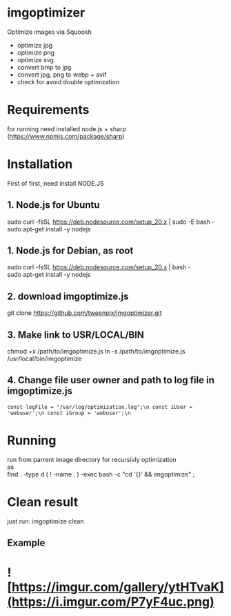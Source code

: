 # imgoptimizer
Optimize images via Squoosh

- optimize jpg
- optimize png
- optimize svg
- convert bmp to jpg
- convert jpg, png to webp + avif
- check for avoid double optimization

# Requirements
for running need installed node.js + sharp (https://www.npmjs.com/package/sharp)

# Installation
First of first, need install NODE.JS

## 1. Node.js for Ubuntu    
sudo curl -fsSL https://deb.nodesource.com/setup_20.x | sudo -E bash -    
sudo apt-get install -y nodejs    

## 1. Node.js for Debian, as root    
sudo curl -fsSL https://deb.nodesource.com/setup_20.x | bash -    
sudo apt-get install -y nodejs    

## 2. download imgoptimize.js
git clone https://github.com/tweenpix/imgoptimizer.git

## 3. Make link to USR/LOCAL/BIN
chmod +x /path/to/imgoptimize.js
ln -s /path/to/imgoptimize.js /usr/local/bin/imgoptimize

## 4. Change file user owner and path to log file in imgoptimize.js
``
const logFile = "/var/log/optimization.log";\n
const iUser = 'webuser';\n
const iGroup = 'webuser';\n
``

# Running
run from parrent image directory for recursivly optimization    
as    
find . -type d \( ! -name . \) -exec bash -c "cd '{}' && imgoptimize" \;

# Clean result
just run: imgoptimize clean


## Example
# ![https://imgur.com/gallery/ytHTvaK](https://i.imgur.com/P7yF4uc.png)

